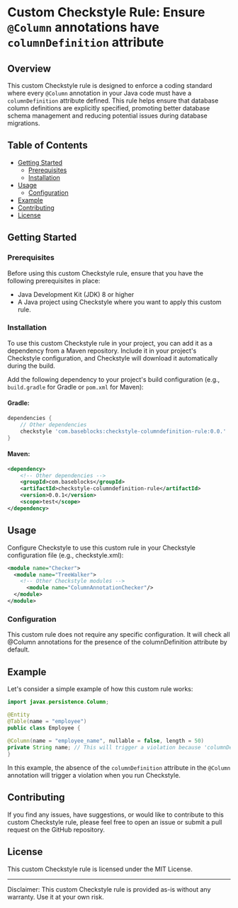 # Custom Checkstyle Rule: Ensure `@Column` annotations have `columnDefinition` attribute

## Overview

This custom Checkstyle rule is designed to enforce a coding standard where every `@Column` annotation in your Java code
must have a `columnDefinition` attribute defined. This rule helps ensure that database column definitions are explicitly
specified, promoting better database schema management and reducing potential issues during database migrations.

## Table of Contents

- [Getting Started](#getting-started)
    - [Prerequisites](#prerequisites)
    - [Installation](#installation)
- [Usage](#usage)
    - [Configuration](#configuration)
- [Example](#example)
- [Contributing](#contributing)
- [License](#license)

## Getting Started

### Prerequisites

Before using this custom Checkstyle rule, ensure that you have the following prerequisites in place:

- Java Development Kit (JDK) 8 or higher
- A Java project using Checkstyle where you want to apply this custom rule.

### Installation

To use this custom Checkstyle rule in your project, you can add it as a dependency from a Maven repository. Include it
in your project's Checkstyle configuration, and Checkstyle will download it automatically during the build.

Add the following dependency to your project's build configuration (e.g., `build.gradle` for Gradle or `pom.xml` for
Maven):

#### Gradle:

```groovy
dependencies {
    // Other dependencies
    checkstyle 'com.baseblocks:checkstyle-columndefinition-rule:0.0.'
}
```
#### Maven:

```xml
<dependency>
    <!-- Other dependencies -->
    <groupId>com.baseblocks</groupId>
    <artifactId>checkstyle-columndefinition-rule</artifactId>
    <version>0.0.1</version>
    <scope>test</scope>
</dependency>
```
## Usage
Configure Checkstyle to use this custom rule in your Checkstyle configuration file (e.g., checkstyle.xml):
```xml
<module name="Checker">
  <module name="TreeWalker">
    <!-- Other Checkstyle modules -->
      <module name="ColumnAnnotationChecker"/>
  </module>
</module>
```

### Configuration
This custom rule does not require any specific configuration. It will check all @Column annotations for the presence of the columnDefinition attribute by default.

## Example
Let's consider a simple example of how this custom rule works:
```java
import javax.persistence.Column;

@Entity
@Table(name = "employee")
public class Employee {
    
@Column(name = "employee_name", nullable = false, length = 50)
private String name; // This will trigger a violation because 'columnDefinition' is missing.
}
```
In this example, the absence of the `columnDefinition` attribute in the `@Column` annotation will trigger a violation when you run Checkstyle.

## Contributing
If you find any issues, have suggestions, or would like to contribute to this custom Checkstyle rule, please feel free to open an issue or submit a pull request on the GitHub repository.

## License
This custom Checkstyle rule is licensed under the MIT License.

---
Disclaimer: This custom Checkstyle rule is provided as-is without any warranty. Use it at your own risk.